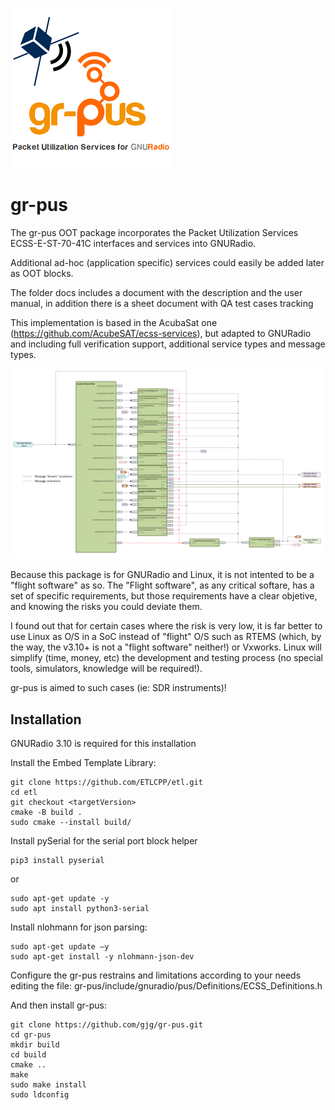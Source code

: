 ![Alt text](./images/icon.png?raw=true)
# gr-pus
The gr-pus OOT package incorporates the Packet Utilization Services ECSS-E-ST-70-41C interfaces and services into GNURadio.
 
Additional ad-hoc (application specific) services could easily be added later as OOT blocks.

The folder docs includes a document with the description and the user manual, in addition there is a sheet document with QA test cases tracking

This implementation is based in the AcubaSat one (https://github.com/AcubeSAT/ecss-services), but adapted to GNURadio and including full verification support, additional service types and message types. 


![Alt text](./images/schematic.png?raw=true "gr-pus schematic")

Because this package is for GNURadio and Linux, it is not intented to be a "flight software" as so. The "Flight software", as any critical softare, has a set of specific requirements, but those requirements have a clear objetive, and knowing the risks you could deviate them.

I found out that for certain cases where the risk is very low, it is far better to use Linux as O/S in a SoC instead of "flight" O/S such as RTEMS (which, by the way, the v3.10+ is not a "flight software" neither!) or Vxworks. Linux will simplify (time, money, etc) the development and testing process (no special tools, simulators, knowledge will be required!). 

gr-pus is aimed to such cases (ie: SDR instruments)!


## Installation

GNURadio 3.10 is required for this installation

Install the Embed Template Library:

```
git clone https://github.com/ETLCPP/etl.git
cd etl
git checkout <targetVersion>
cmake -B build .
sudo cmake --install build/
```

Install pySerial for the serial port block helper
```
pip3 install pyserial
```
or
```
sudo apt-get update -y
sudo apt install python3-serial
```
Install nlohmann for json parsing:
```
sudo apt-get update –y
sudo apt-get install -y nlohmann-json-dev
```

Configure the gr-pus restrains and limitations according to your needs editing the file: gr-pus/include/gnuradio/pus/Definitions/ECSS_Definitions.h

And then install gr-pus:
```
git clone https://github.com/gjg/gr-pus.git
cd gr-pus
mkdir build 
cd build
cmake ..
make
sudo make install
sudo ldconfig
```
